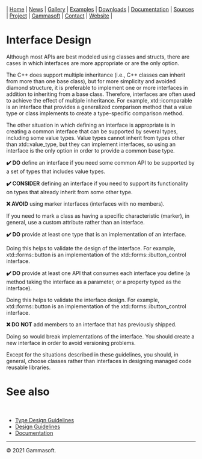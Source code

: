 | [Home](home.md) | [News](news.md) | [Gallery](gallery.md) | [Examples](examples.md) | [Downloads](downloads.md) | [Documentation](documentation.md) | [Sources](https://github.com/gammasoft71/xtd) | [Project](https://sourceforge.net/projects/xtdpro/) | [Gammasoft](gammasoft.md)  | [Contact](contact.md) | [Website](https://gammasoft71.wixsite.com/xtdpro) |

# Interface Design

Although most APIs are best modeled using classes and structs, there are cases in which interfaces are more appropriate or are the only option.

The C++ does support multiple inheritance (i.e., C++ classes can inherit from more than one base class), but for more simplicity and avoided diamond structure, it is preferable to implement one or more interfaces in addition to inheriting from a base class. Therefore, interfaces are often used to achieve the effect of multiple inheritance. For example, xtd::icomparable is an interface that provides a generalized comparison method that a value type or class implements to create a type-specific comparison method.

The other situation in which defining an interface is appropriate is in creating a common interface that can be supported by several types, including some value types. Value types cannot inherit from types other than xtd::value_type, but they can implement interfaces, so using an interface is the only option in order to provide a common base type.

**✔️ DO** define an interface if you need some common API to be supported by a set of types that includes value types.

**✔️ CONSIDER** defining an interface if you need to support its functionality on types that already inherit from some other type.

**❌ AVOID** using marker interfaces (interfaces with no members).

If you need to mark a class as having a specific characteristic (marker), in general, use a custom attribute rather than an interface.

**✔️ DO** provide at least one type that is an implementation of an interface.

Doing this helps to validate the design of the interface. For example, xtd::forms::button is an implementation of the xtd::forms::ibutton_control interface.

**✔️ DO** provide at least one API that consumes each interface you define (a method taking the interface as a parameter, or a property typed as the interface).

Doing this helps to validate the interface design. For example, xtd::forms::button is an implementation of the xtd::forms::ibutton_control interface.

**❌ DO NOT** add members to an interface that has previously shipped.

Doing so would break implementations of the interface. You should create a new interface in order to avoid versioning problems.

Except for the situations described in these guidelines, you should, in general, choose classes rather than interfaces in designing managed code reusable libraries.

# See also
​
* [Type Design Guidelines](type_design_guidelines.md)
* [Design Guidelines](design_guidelines.md)
* [Documentation](documentation.md)

______________________________________________________________________________________________

© 2021 Gammasoft.
